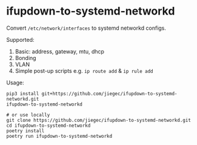# ifupdown-to-systemd-networkd

Convert `/etc/network/interfaces` to systemd networkd configs.

Supported:

1. Basic: address, gateway, mtu, dhcp
2. Bonding
3. VLAN
4. Simple post-up scripts e.g. `ip route add` & `ip rule add`

Usage:

```shell
pip3 install git+https://github.com/jiegec/ifupdown-to-systemd-networkd.git
ifupdown-to-systemd-networkd

# or use locally
git clone https://github.com/jiegec/ifupdown-to-systemd-networkd.git
cd ifupdown-to-systemd-networkd
poetry install
poetry run ifupdown-to-systemd-networkd
```
